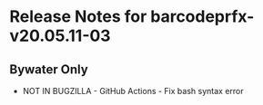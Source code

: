 
# Release Notes for barcodeprfx-v20.05.11-03

## Bywater Only

- NOT IN BUGZILLA - GitHub Actions - Fix bash syntax error


